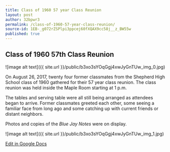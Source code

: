 ```yaml
---
title: Class of 1960 57 year Class Reunion
layout: post
author: 32bpwr3
permalink: /class-of-1960-57-year-class-reunion/
source-id: 1EB-_g072rZSPlpi3ppcej60fXQAX9cc58j__z_BW55w
published: true
---
```

## Class of 1960 57th Class Reunion

![image alt text]({{ site.url }}/public/b3xo3sYOqGgj4xwJyGnTUw_img_0.jpg)

On August 26, 2017, twenty four former classmates from the Shepherd High School class of 1960 gathered for their 57 year class reunion. The class reunion was held inside the Maple Room starting at 1 p.m.

The tables and serving table were all still being arranged as attendees began to arrive. Former classmates greeted each other, some seeing a familiar face from long ago and some catching up with current friends or distant neighbors.

Photos and copies of the *Blue Jay Notes* were on display.

![image alt text]({{ site.url }}/public/b3xo3sYOqGgj4xwJyGnTUw_img_1.jpg)

[Edit in Google Docs](https://docs.google.com/document/d/1EB-_g072rZSPlpi3ppcej60fXQAX9cc58j__z_BW55w/edit?usp=sharing)

